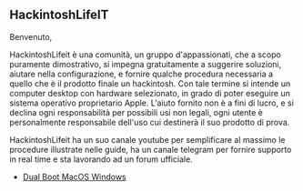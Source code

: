 ## **HackintoshLifeIT**


Benvenuto,

HackintoshLifeit è una comunità, un gruppo d'appassionati, che a scopo puramente dimostrativo, si impegna gratuitamente a suggerire soluzioni, aiutare nella configurazione, e fornire qualche procedura necessaria a quello che è il prodotto finale un hackintosh. Con tale termine si intende un computer desktop con hardware selezionato, in grado di poter eseguire un sistema operativo proprietario Apple. L'aiuto fornito non è a fini di lucro, e si declina ogni responsabilità per possibili usi non legali, ogni utente è personalmente responsabile dell'uso cui destinerà il suo prodotto di prova.

HackintoshLifeit ha un suo canale youtube per semplificare al massimo le procedure illustrate nelle guide, ha un canale telegram per fornire supporto in real time e sta lavorando ad un forum ufficiale.

* [Dual Boot MacOS Windows](https://https://hackintoshlifeit.github.io/dualboot.md)